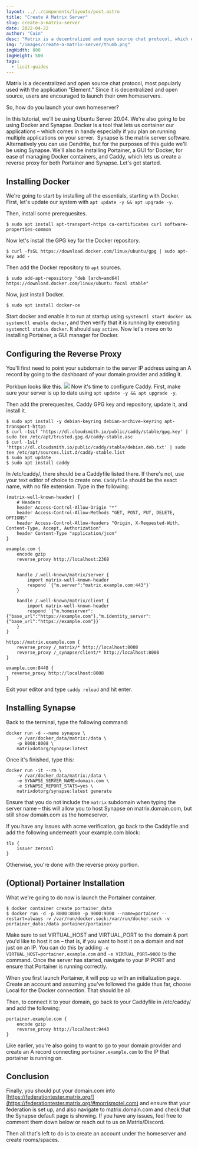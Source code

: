 ```yaml
---
layout: ../../components/layouts/post.astro
title: "Create A Matrix Server"
slug: create-a-matrix-server
date: 2022-04-22
author: "Cain"
desc: "Matrix is a decentralized and open source chat protocol, which encourages users to launch their own homeserver."
img: "/images/create-a-matrix-server/thumb.png"
imgWidth: 800
imgHeight: 500
tags:
  - licit-guides
---
```


Matrix is a decentralized and open source chat protocol, most popularly used with the application "Element." Since it is decentralized and open source, users are encouraged to launch their own homeservers. 

So, how do you launch your own homeserver? 

In this tutorial, we'll be using Ubuntu Server 20.04. We're also going to be using Docker and Synapse. Docker is a tool that lets us container our applications – which comes in handy especially if you plan on running multiple applications on your server.  Synapse is the matrix server software. Alternatively you can use Dendrite, but for the purposes of this guide we'll be using Synapse. We'll also be installing Portainer, a GUI for Docker, for ease of managing Docker containers, and Caddy, which lets us create a reverse proxy for both Portainer and Synapse. Let's get started.

## Installing Docker

We're going to start by installing all the essentials, starting with Docker. First, let's update our system with `apt update -y && apt upgrade -y`. 

Then, install some prerequesites. 

    $ sudo apt install apt-transport-https ca-certificates curl software-properties-common

Now let's install the GPG key for the Docker repository.

    $ curl -fsSL https://download.docker.com/linux/ubuntu/gpg | sudo apt-key add -

Then add the Docker repository to `apt` sources.

    $ sudo add-apt-repository "deb [arch=amd64] https://download.docker.com/linux/ubuntu focal stable"

Now, just install Docker.

    $ sudo apt install docker-ce

Start docker and enable it to run at startup using `systemctl start docker && systemctl enable docker`, and then verify that it is running by executing `systemctl status docker`. It should say `active`. Now let's move on to installing Portainer, a GUI manager for Docker. 

## Configuring the Reverse Proxy

You'll first need to point your subdomain to the server IP address using an A record by going to the dashboard of your domain provider and adding it.

Porkbun looks like this.
![](/images/create-a-matrix-server/image1.png)
Now it's time to configure Caddy. First, make sure your server is up to date using `apt update -y && apt upgrade -y`. 

Then add the prerequesites, Caddy GPG key and repository, update it, and install it.

    $ sudo apt install -y debian-keyring debian-archive-keyring apt-transport-https
    $ curl -1sLf 'https://dl.cloudsmith.io/public/caddy/stable/gpg.key' | sudo tee /etc/apt/trusted.gpg.d/caddy-stable.asc
    $ curl -1sLf 'https://dl.cloudsmith.io/public/caddy/stable/debian.deb.txt' | sudo tee /etc/apt/sources.list.d/caddy-stable.list
    $ sudo apt update
    $ sudo apt install caddy

In /etc/caddy/, there should be a Caddyfile listed there. If there's not, use your text editor of choice to create one. `Caddyfile` should be the exact name, with no file extension. Type in the following: 

    (matrix-well-known-header) {
    	# Headers
    	header Access-Control-Allow-Origin "*"
    	header Access-Control-Allow-Methods "GET, POST, PUT, DELETE, OPTIONS"
    	header Access-Control-Allow-Headers "Origin, X-Requested-With, Content-Type, Accept, Authorization"
    	header Content-Type "application/json"
    }
    
    example.com {
    	encode gzip
    	reverse_proxy http://localhost:2368
    
    
    	handle /.well-known/matrix/server {
    		import matrix-well-known-header
    		respond `{"m.server":"matrix.example.com:443"}`
    	}
    
    	handle /.well-known/matrix/client {
    		import matrix-well-known-header
    		respond `{"m.homeserver":{"base_url":"https://example.com"},"m.identity_server":{"base_url":"https://example.com"}}`
    	}
    }
    
    https://matrix.example.com {
    	reverse_proxy /_matrix/* http://localhost:8008
    	reverse_proxy /_synapse/client/* http://localhost:8008
    }
    
    example.com:8448 {
      reverse_proxy http://localhost:8008
    }

Exit your editor and type `caddy reload` and hit enter. 

## Installing Synapse

Back to the terminal, type the following command:

    docker run -d --name synapse \
    	-v /var/docker_data/matrix:/data \
    	-p 8008:8008 \
    	matrixdotorg/synapse:latest

Once it's finished, type this: 

    docker run -it --rm \
    	-v /var/docker_data/matrix:/data \
    	-e SYNAPSE_SERVER_NAME=domain.com \
    	-e SYNAPSE_REPORT_STATS=yes \
    	matrixdotorg/synapse:latest generate

Ensure that you do not include the `matrix` subdomain when typing the server name – this will allow you to host Synapse on matrix.domain.com, but still show domain.com as the homeserver. 

If you have any issues with acme verification, go back to the Caddyfile and add the following underneath your example.com block:

    tls {
        issuer zerossl
    }

Otherwise, you're done with the reverse proxy portion. 

## (Optional) Portainer Installation

What we're going to do now is launch the Portainer container.

    $ docker container create portainer_data
    $ docker run -d -p 8000:8000 -p 9000:9000 --name=portainer --restart=always -v /var/run/docker.sock:/var/run/docker.sock -v portainer_data:/data portainer/portainer

Make sure to set VIRTUAL_HOST and VIRTUAL_PORT to the domain & port you'd like to host it on – that is, if you want to host it on a domain and not just on an IP. You can do this by adding `-e VIRTUAL_HOST=portainer.example.com` and `-e VIRTUAL_PORT=9000` to the command. Once the server has started, navigate to your IP:PORT and ensure that Portainer is running correctly.

When you first launch Portainer, it will pop up with an initialization page. Create an account and assuming you've followed the guide thus far, choose Local for the Docker connection. That should be all. 

Then, to connect it to your domain, go back to your Caddyfile in /etc/caddy/ and add the following:

    portainer.example.com {
    	encode gzip
    	reverse_proxy http://localhost:9443
    }

Like earlier, you're also going to want to go to your domain provider and create an A record connecting `portainer.example.com` to the IP that portainer is running on.

## Conclusion

Finally, you should put your domain.com into [https://federationtester.matrix.org/](https://federationtester.matrix.org/#morrismotel.com) and ensure that your federation is set up, and also navigate to matrix.domain.com and check that the Synapse default page is showing. If you have any issues, feel free to comment them down below or reach out to us on Matrix/Discord. 

Then all that's left to do is to create an account under the homeserver and create rooms/spaces. 
